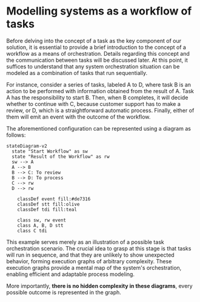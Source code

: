 # Modelling systems as a workflow of tasks

Before delving into the concept of a task as the key component of our solution, it is essential to provide a brief introduction to the concept of a workflow as a means of orchestration. Details regarding this concept and the communication between tasks will be discussed later. At this point, it suffices to understand that any system orchestration situation can be modeled as a combination of tasks that run sequentially.

For instance, consider a series of tasks, labeled A to D, where task B is an action to be performed with information obtained from the result of A. Task A has the responsibility to start B. Then, when B completes, it will decide whether to continue with C, because customer support has to make a review, or D, which is a straightforward automatic process. Finally, either of them will emit an event with the outcome of the workflow.

The aforementioned configuration can be represented using a diagram as follows:

```mermaid
stateDiagram-v2
  state "Start Workflow" as sw
  state "Result of the Workflow" as rw
  sw --> A
  A --> B
  B --> C: To review
  B --> D: To process
  C --> rw
  D --> rw

	classDef event fill:#de7316
	classDef stt fill:olive
	classDef tdi fill:teal

	class sw, rw event
	class A, B, D stt
	class C tdi
```

This example serves merely as an illustration of a possible task orchestration scenario. The crucial idea to grasp at this stage is that tasks will run in sequence, and that they are unlikely to show unexpected behavior, forming execution graphs of arbitrary complexity. These execution graphs provide a mental map of the system's orchestration, enabling efficient and adaptable process modeling.

More importantly, **there is no hidden complexity in these diagrams**, every possible outcome is represented in the graph.
